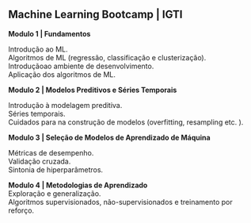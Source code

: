 ## Machine Learning Bootcamp | IGTI 
    

**Modulo 1 | Fundamentos**     

Introdução ao ML.    
Algoritmos de ML (regressão, classificação e clusterização).    
Introduçãoao ambiente de desenvolvimento.       
Aplicação dos algoritmos de ML.      

**Modulo 2 | Modelos Preditivos e Séries Temporais**    

Introdução à modelagem preditiva.    
Séries temporais.    
Cuidados para na construção de modelos (overfitting, resampling etc. ).    

**Modulo 3 | Seleção de Modelos de Aprendizado de Máquina**       

Métricas de desempenho.    
Validação cruzada.    
Sintonia de hiperparâmetros.    

**Modulo 4 | Metodologias de Aprendizado**    
Exploração e generalização.    
Algoritmos supervisionados, não-supervisionados e treinamento por reforço.    


